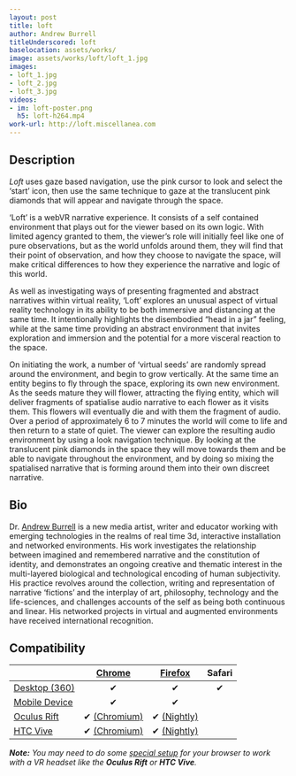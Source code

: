 ```yaml
---
layout: post
title: loft
author: Andrew Burrell
titleUnderscored: loft
baselocation: assets/works/
image: assets/works/loft/loft_1.jpg
images:
- loft_1.jpg
- loft_2.jpg
- loft_3.jpg
videos: 
- im: loft-poster.png
  h5: loft-h264.mp4
work-url: http://loft.miscellanea.com
---
```


<div class="box" markdown="1">

## Description
*Loft* uses gaze based navigation, use the pink cursor to look and select the ‘start’ icon, then use the same technique to gaze at the translucent pink diamonds that will appear and navigate through the space.

‘Loft’ is a webVR narrative experience. It consists of a self contained environment that plays out for the viewer based on its own logic. With limited agency granted to them, the viewer’s role will initially feel like one of pure observations, but as the world unfolds around them, they will find that their point of observation, and how they choose to navigate the space, will make critical differences to how they experience the narrative and logic of this world. 

As well as investigating ways of presenting fragmented and abstract narratives within virtual reality, ‘Loft’ explores an unusual aspect of virtual reality technology in its ability to be both immersive and distancing at the same time. It intentionally highlights the disembodied “head in a jar” feeling, while at the same time providing an abstract environment that invites exploration and immersion and the potential for a more visceral reaction to the space.

On initiating the work, a number of ‘virtual seeds’ are randomly spread around the environment, and begin to grow vertically. At the same time an entity begins to fly through the space, exploring its own new environment. As the seeds mature they will flower, attracting the flying entity, which will deliver fragments of spatialise audio narrative to each flower as it visits them. This flowers will eventually die and with them the fragment of audio. Over a period of approximately 6 to 7 minutes the world will come to life and then return to a state of quiet. The viewer can explore the resulting audio environment by using a look navigation technique. By looking at the translucent pink diamonds in the space they will move towards them and be able to navigate throughout the environment, and by doing so mixing the spatialised narrative that is forming around them into their own discreet narrative.    

## Bio	
Dr. [Andrew Burrell](http://miscellanea.com/) is a new media artist, writer and educator working with emerging technologies in the realms of real time 3d, interactive installation and networked environments. His work investigates the relationship between imagined and remembered narrative and the constitution of identity, and demonstrates an ongoing creative and thematic interest in the multi-layered biological and technological encoding of human subjectivity. His practice revolves around the collection, writing and representation of narrative ‘fictions’ and the interplay of art, philosophy, technology and the life-sciences, and challenges accounts of the self as being both continuous and linear. His networked projects in virtual and augmented environments have received international recognition.

</div>

<div class="box" markdown="1">

## Compatibility

|                     |[Chrome][2]      |[Firefox][4]     |Safari  
|---------------------|:---------------:|:---------------:|:---------:
|[Desktop (360)][7]   |✔                |✔                |✔     
|[Mobile Device][8]   |✔                |✔                |     
|[Oculus Rift][9]     |✔ [(Chromium)][3]|✔ [(Nightly)][5] |      
|[HTC Vive][10]       |✔ [(Chromium)][3]|✔ [(Nightly)][5] |      

[1]:instructions.html#edge-ins
[2]:instructions.html#chrome-ins 
[3]:instructions.html#chromium-ins 
[4]:instructions.html#firefox-ins 
[5]:instructions.html#firefoxnightly-ins 
[6]:instructions.html#safari-ins 
[7]:instructions.html#desktop-ins
[8]:https://vr.google.com/cardboard/
[9]:https://www.oculus.com/rift/
[10]:https://www.vive.com/
[11]:https://vr.google.com/daydream/
[12]:instructions.html

***Note:** You may need to do some [special setup][12] for your browser to work with a VR headset like the **Oculus Rift** or **HTC Vive**.*

</div>

